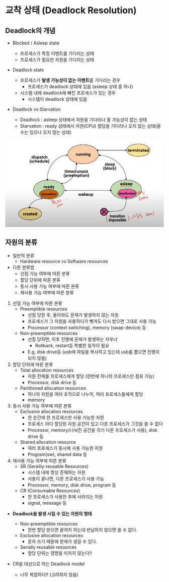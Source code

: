 # 교착 상태 (Deadlock Resolution)

## Deadlock의 개념

- Blocked / Asleep state
  - 프로세스가 특정 이벤트를 기다리는 상태
  - 프로세스가 필요한 자원을 기다리는 상태

- Deadlock state
  - 프로세스가 **발생 가능성이 없는 이벤트**를 기다리는 경우
    - 프로세스가 deadlock 상태에 있음 (asleep 상태 중 하나)
  - 시스템 내에 deadlock에 빠진 프로세스가 있는 경우
    - 시스템이 deadlock 상태에 있음

- Deadlock vs Starvation
  - Deadlock : asleep 상태에서 자원을 기다리나 올 가능성이 없는 상태
  - Starvation : ready 상태에서 자원(CPU) 할당을 기다리나 오지 않는 상태(울수는 있으나 오지 않는 상태)

![image-20200928095717135](images\image-20200928095717135.png)

## 자원의 분류

- 일반적 분류
  - Hardware resource vs Software resources
- 다른 분류법
  - 선점 가능 여부에 따른 분류
  - 할당 단위에 따른 분류
  - 동시 사용 가능 여부에 따른 분류
  - 재사용 가능 여부에 따른 분류

1. 선점 가능 여부에 따른 분류
   - Preemptible resources
     - 선점 당한 후, 돌아와도 문제가 발생하지 않는 자원
     - 프로세스가 그 자원을 사용하다가 뺏겨도 다시 받으면 그대로 사용 가능
     - Processor (context switching), memory (swap-device) 등
   - Non-preemptible resources
     - 선점 당하면, 이후 진행에 문제가 발생하는 자우너
       - Rollback, restart등 특별한 동작이 필요
     - E.g, disk drive등 (usb에 파일을 복사하고 있는데 usb를 뽑으면 진행이 되지 않음)
2. 할당 단위에 따른 분류
   - Total allocation resources 
     - 자원 전체를 프로세스에게 할당 (한번에 하나의 프로세스만 점유 가능)
     - Processor, disk drive 등
   - Partitioned allocation resources
     - 하나의 자원을 여러 조각으로 나누어, 여러 프로세스들에게 할당
     - memory
3. 동시 사용 가능 여부에 따른 분류
   - Exclusive allocation resources
     - 한 순간에 한 프로세스만 사용 가능한 자원
     - 프로세스 마다 할당된 자원 공간이 있고 다른 프로세스가 그것을 쓸 수 없다
     - Processor, memory(나눠진 공간을 각기 다른 프로세스가 사용), disk drive 등
   - Shared allocation resource
     - 여러 프로세스가 동시에 사용 가능한 자원
     - Program(sw), shared data 등
4. 재사용 가능 여부에 따른 분류
   - SR (Serailly-reusable Resources)
     - 시스템 내에 항상 존재하는 자원
     - 사용이 끝나면, 다른 프로세스가 사용 가능
     - Processor, memory, disk drive, program 등
   - CR (Consumable Resources)
     - 한 프로세스가 사용한 후에 사라지는 자원
     - signal, message 등

- **Deadlock을 발생 시킬 수 있는 자원의 형태**

  - Non-preemptible resources
    - 한번 할당 받으면 끝까지 하는데 반납하지 않으면 쓸 수 없다.
  - Exclusive allocation resources
    - 혼자 쓰기 때문에 문제가 생길 수 있다.
  - Serially reusable resources
    - 할당 단위는 영향을 미치지 않는다!!

- CR을 대상으로 하는 Deadlock model

  - 너무 복잡하다!! (고려하지 않음)

  